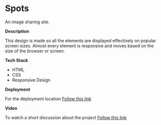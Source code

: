 # Spots

An image sharing site.
  
**Description**
  
This design is made so all the elements are displayed effectively on popular screen sizes. Almost every element is responsive and moves based on the size of the browser or screen. 
  
  **Tech Stack**  
  
 * HTML
 * CSS
 * Responsive Design


**Deployment**

For the deployment location [Follow this link](https://jellyfish15.github.io/se_project_spots/)


**Video**

To watch a short discussion about the project
[Follow this link](https://drive.google.com/file/d/1llM4PnukAkI6UjyRaqxhgTGbNIqWShg2/view?usp=sharing)



